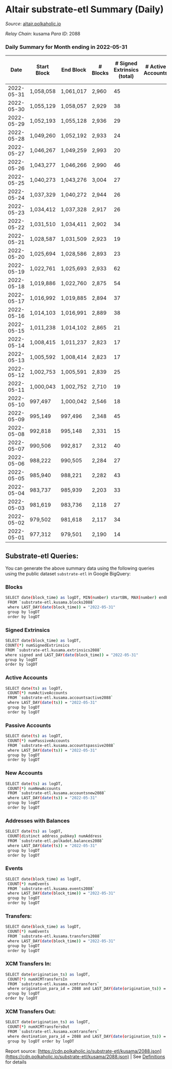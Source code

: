 # Altair substrate-etl Summary (Daily)

_Source_: [altair.polkaholic.io](https://altair.polkaholic.io)

*Relay Chain*: kusama
*Para ID*: 2088



### Daily Summary for Month ending in 2022-05-31


| Date | Start Block | End Block | # Blocks | # Signed Extrinsics (total) | # Active Accounts | # Passive | # New | # Addresses with Balances | # Events | # Transfers | # XCM Transfers In | # XCM Transfers Out | Issues | 
| ---- | ----------- | --------- | -------- | --------------------------- | ----------------- | --------- | ----- | ------------------------- | -------- | ----------- | ------------------ | ------------------- | ------ |
| 2022-05-31 | 1,058,058 | 1,061,017 | 2,960 | 45 |  |  |  | 22,136 | 6,113 | 15 ($1,326.49) |   |   |  |
| 2022-05-30 | 1,055,129 | 1,058,057 | 2,929 | 38 |  |  |  | 22,133 | 6,041 | 13 ($2,989.35) | 2 ($0.0026) | 3 ($0.05) |  |
| 2022-05-29 | 1,052,193 | 1,055,128 | 2,936 | 29 |  |  |  | 22,130 | 6,003 | 13 ($2,861.70) |   |   |  |
| 2022-05-28 | 1,049,260 | 1,052,192 | 2,933 | 24 |  |  |  | 22,126 | 5,970 | 8 ($194.61) |   |   |  |
| 2022-05-27 | 1,046,267 | 1,049,259 | 2,993 | 20 |  |  |  | 22,123 | 6,075 | 8 ($284.52) |   |   |  |
| 2022-05-26 | 1,043,277 | 1,046,266 | 2,990 | 46 |  |  |  | 22,121 | 6,202 | 24 ($3,087.48) |   |   |  |
| 2022-05-25 | 1,040,273 | 1,043,276 | 3,004 | 27 |  |  |  | 22,119 | 6,127 | 7 ($1,028.53) |   |   |  |
| 2022-05-24 | 1,037,329 | 1,040,272 | 2,944 | 26 |  |  |  | 22,118 | 6,019 | 10 ($1,144.41) | 2 ($0.02) | 2 ($0.02) |  |
| 2022-05-23 | 1,034,412 | 1,037,328 | 2,917 | 26 |  |  |  | 22,114 | 5,968 | 9 ($3,248.27) |   | 3  |  |
| 2022-05-22 | 1,031,510 | 1,034,411 | 2,902 | 34 |  |  |  | 22,109 | 5,955 | 10 ($92.59) |   |   |  |
| 2022-05-21 | 1,028,587 | 1,031,509 | 2,923 | 19 |  |  |  | 22,107 | 5,934 | 10 ($181.85) |   |   |  |
| 2022-05-20 | 1,025,694 | 1,028,586 | 2,893 | 23 |  |  |  | 22,104 | 5,907 | 13 ($2,659.44) |   |   |  |
| 2022-05-19 | 1,022,761 | 1,025,693 | 2,933 | 62 |  |  |  | 22,101 | 6,155 | 7 ($29.43) |   |   |  |
| 2022-05-18 | 1,019,886 | 1,022,760 | 2,875 | 54 |  |  |  | 22,100 | 5,998 | 14 ($18,660.15) |   |   |  |
| 2022-05-17 | 1,016,992 | 1,019,885 | 2,894 | 37 |  |  |  | 22,095 | 6,003 | 10 ($857.98) |   |   |  |
| 2022-05-16 | 1,014,103 | 1,016,991 | 2,889 | 38 |  |  |  | 22,089 | 6,004 | 12 ($2,495.45) |   |   |  |
| 2022-05-15 | 1,011,238 | 1,014,102 | 2,865 | 21 |  |  |  | 22,083 | 5,842 | 8 ($116.64) |   |   |  |
| 2022-05-14 | 1,008,415 | 1,011,237 | 2,823 | 17 |  |  |  | 22,080 | 5,729 | 7 ($539.60) |   |   |  |
| 2022-05-13 | 1,005,592 | 1,008,414 | 2,823 | 17 |  |  |  | 22,077 | 5,728 | 9 ($130.15) |   |   |  |
| 2022-05-12 | 1,002,753 | 1,005,591 | 2,839 | 25 |  |  |  | 22,077 | 5,812 | 18 ($280.10) |   |   |  |
| 2022-05-11 | 1,000,043 | 1,002,752 | 2,710 | 19 |  |  |  | 22,072 | 5,508 | 10 ($121.18) |   |   |  |
| 2022-05-10 | 997,497 | 1,000,042 | 2,546 | 18 |  |  |  | 22,070 | 5,179 | 8 ($166.13) |   |   |  |
| 2022-05-09 | 995,149 | 997,496 | 2,348 | 45 |  |  |  | 22,067 | 4,902 | 29 ($110,442.88) |   |   |  |
| 2022-05-08 | 992,818 | 995,148 | 2,331 | 15 |  |  |  | 22,061 | 4,743 | 7 ($1,843.75) |   |   |  |
| 2022-05-07 | 990,506 | 992,817 | 2,312 | 40 |  |  |  | 22,058 | 4,808 | 18 ($447.43) |   |   |  |
| 2022-05-06 | 988,222 | 990,505 | 2,284 | 27 |  |  |  | 22,056 | 4,723 | 12 ($250.61) |   |   |  |
| 2022-05-05 | 985,940 | 988,221 | 2,282 | 43 |  |  |  | 22,052 | 4,803 | 22 ($5,555.69) |   |   |  |
| 2022-05-04 | 983,737 | 985,939 | 2,203 | 33 |  |  |  | 22,049 | 4,601 | 19 ($17,283.25) |   |   |  |
| 2022-05-03 | 981,619 | 983,736 | 2,118 | 27 |  |  |  | 22,042 | 4,399 | 21 ($2,660.48) |   |   |  |
| 2022-05-02 | 979,502 | 981,618 | 2,117 | 34 |  |  |  | 22,036 | 4,402 | 19 ($4,902.31) |   |   |  |
| 2022-05-01 | 977,312 | 979,501 | 2,190 | 14 |  |  |  | 22,031 | 4,481 | 11 ($5,784.26) |   |   |  |

## Substrate-etl Queries:
You can generate the above summary data using the following queries using the public dataset `substrate-etl` in Google BigQuery:

### Blocks
```bash
SELECT date(block_time) as logDT, MIN(number) startBN, MAX(number) endBN, COUNT(*) numBlocks 
 FROM `substrate-etl.kusama.blocks2088`  
 where LAST_DAY(date(block_time)) = "2022-05-31" 
 group by logDT 
 order by logDT
```

### Signed Extrinsics
```bash
SELECT date(block_time) as logDT, 
COUNT(*) numSignedExtrinsics 
FROM `substrate-etl.kusama.extrinsics2088`  
where signed and LAST_DAY(date(block_time)) = "2022-05-31" 
group by logDT 
order by logDT
```

### Active Accounts
```bash
SELECT date(ts) as logDT, 
 COUNT(*) numActiveAccounts 
 FROM `substrate-etl.kusama.accountsactive2088` 
 where LAST_DAY(date(ts)) = "2022-05-31" 
 group by logDT 
 order by logDT
```

### Passive Accounts
```bash
SELECT date(ts) as logDT, 
 COUNT(*) numPassiveAccounts 
 FROM `substrate-etl.kusama.accountspassive2088` 
 where LAST_DAY(date(ts)) = "2022-05-31" 
 group by logDT 
 order by logDT
```

### New Accounts
```bash
SELECT date(ts) as logDT, 
 COUNT(*) numNewAccounts 
 FROM `substrate-etl.kusama.accountsnew2088` 
 where LAST_DAY(date(ts)) = "2022-05-31" 
 group by logDT
 order by logDT
```

### Addresses with Balances
```bash
SELECT date(ts) as logDT,
 COUNT(distinct address_pubkey) numAddress 
 FROM `substrate-etl.polkadot.balances2088` 
 where LAST_DAY(date(ts)) = "2022-05-31" 
 group by logDT 
 order by logDT
```

### Events
```bash
SELECT date(block_time) as logDT, 
 COUNT(*) numEvents 
 FROM `substrate-etl.kusama.events2088` 
 where LAST_DAY(date(block_time)) = "2022-05-31" 
 group by logDT 
 order by logDT
```

### Transfers:
```bash
SELECT date(block_time) as logDT, 
 COUNT(*) numEvents 
 FROM `substrate-etl.kusama.transfers2088` 
 where LAST_DAY(date(block_time)) = "2022-05-31" 
 group by logDT 
 order by logDT
```

### XCM Transfers In:
```bash
SELECT date(origination_ts) as logDT, 
 COUNT(*) numXCMTransfersIn 
 FROM `substrate-etl.kusama.xcmtransfers` 
 where origination_para_id = 2088 and LAST_DAY(date(origination_ts)) = "2022-05-31" 
 group by logDT 
order by logDT
```

### XCM Transfers Out:
```bash
SELECT date(origination_ts) as logDT, 
 COUNT(*) numXCMTransfersOut 
 FROM `substrate-etl.kusama.xcmtransfers` 
 where destination_para_id = 2088 and LAST_DAY(date(origination_ts)) = "2022-05-31" 
 group by logDT order by logDT
```


Report source: [https://cdn.polkaholic.io/substrate-etl/kusama/2088.json](https://cdn.polkaholic.io/substrate-etl/kusama/2088.json) | See [Definitions](/DEFINITIONS.md) for details
